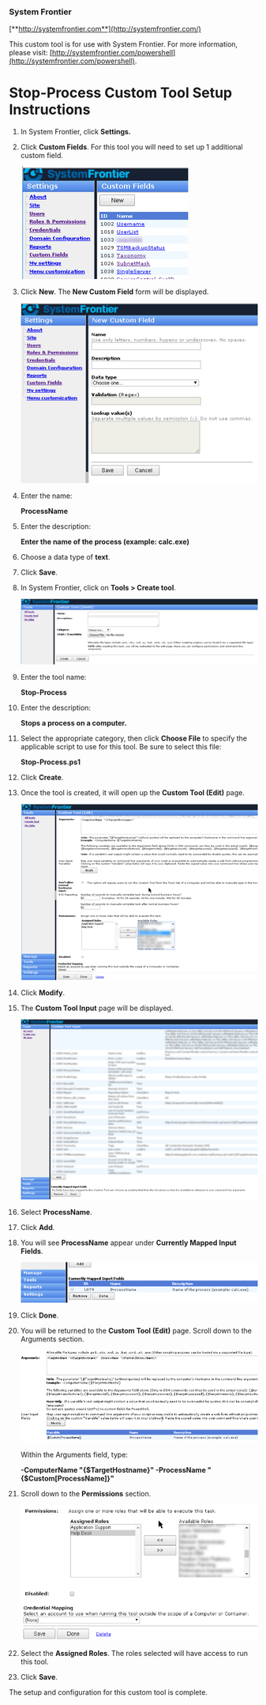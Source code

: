 ### System Frontier
[**http://systemfrontier.com**](http://systemfrontier.com/)

This custom tool is for use with System Frontier.  For more information, please visit: [http://systemfrontier.com/powershell](http://systemfrontier.com/powershell).

# Stop-Process Custom Tool Setup Instructions

1. In System Frontier, click **Settings.**
2. Click **Custom Fields**.  For this tool you will need to set up 1 additional custom field.

	![Custom Fields](https://github.com/systemfrontier/customtools-starterkit/blob/master/images/CustomFields.png "Custom Fields")

3. Click **New**.  The **New Custom Field** form will be displayed.

	![New Custom Field](https://github.com/systemfrontier/customtools-starterkit/blob/master/images/NewCustomField.png "New Custom Field")

4. Enter the name:

	**ProcessName**

5. Enter the description:

	**Enter the name of the process (example: calc.exe)**

6. Choose a data type of **text**.
7. Click **Save**.
8. In System Frontier, click on **Tools > Create tool**.

	![Create Tool](https://github.com/systemfrontier/customtools-starterkit/blob/master/images/CreateTool.png "Create Tool")

9. Enter the tool name:

	**Stop-Process**

10. Enter the description:

	**Stops a process on a computer.**

11. Select the appropriate category, then click **Choose File** to specify the applicable script to use for this tool.  Be sure to select this file:

	**Stop-Process.ps1**

12. Click **Create**.
13. Once the tool is created, it will open up the **Custom Tool (Edit)** page.

	![CustomToolEdit](https://github.com/systemfrontier/customtools-starterkit/blob/master/images/CustomToolEdit.png "Custom Tool Edit")

14. Click **Modify**.
15. The **Custom Tool Input** page will be displayed.

	![Custom Tool Input](https://github.com/systemfrontier/customtools-starterkit/blob/master/images/CustomToolInput.png "Custom Tool Input")

18. Select **ProcessName**.
19. Click **Add**.
20. You will see **ProcessName** appear under **Currently Mapped Input Fields**.

	![Process Name Input Field](https://github.com/systemfrontier/customtools-starterkit/blob/master/images/ProcessNameInputField.png "Process Name Input Field")

21. Click **Done**.
22. You will be returned to the **Custom Tool (Edit)** page.  Scroll down to the Arguments section.

	![Process Name Field](https://github.com/systemfrontier/customtools-starterkit/blob/master/images/ProcessNameField.png "Process Name Field")

	Within the Arguments field, type:

 	**-ComputerName &quot;{$TargetHostname}&quot; -ProcessName &quot;{$Custom[ProcessName]}&quot;**

23. Scroll down to the **Permissions** section.

	![Permissions](https://github.com/systemfrontier/customtools-starterkit/blob/master/images/Permissions.png "Permissions")

24. Select the **Assigned Roles**.  The roles selected will have access to run this tool.
25. Click **Save**.

The setup and configuration for this custom tool is complete.

